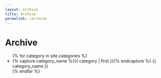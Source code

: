 ```yaml
---
layout: archive
title: Archive
permalink: /archive
---
```

<h1 class="homepage">
  Archive
</h1>

<ul class="archive">
  {% for category in site.categories %}
    <li class="archive">
      {% capture category_name %}{{ category | first }}{% endcapture %}
      <a class="archive" name="{{ category_name | slugize }}">{{ category_name }}</a>
    </li>
  {% endfor %}
</ul>
